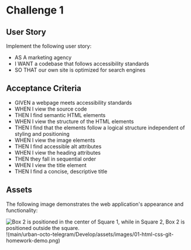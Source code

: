 # Challenge 1

## **User Story**

Implement the following user story:

* AS A marketing agency
* I WANT a codebase that follows accessibility standards
* SO THAT our own site is optimized for search engines

## Acceptance Criteria

* GIVEN a webpage meets accessibility standards
* WHEN I view the source code
* THEN I find semantic HTML elements
* WHEN I view the structure of the HTML elements
* THEN I find that the elements follow a logical structure independent of styling and positioning
* WHEN I view the image elements
* THEN I find accessible alt attributes
* WHEN I view the heading attributes
* THEN they fall in sequential order
* WHEN I view the title element
*   THEN I find a concise, descriptive title

## Assets

The following image demonstrates the web application's appearance and functionality:

![Box 2 is positioned in the center of Square 1, while in Square 2, Box 2 is positioned outside the square.](https://github.com/lunchtimewhee/challenge_1/blob/main/urban-octo-telegram/Develop/assets/images/01-html-css-git-homework-demo.png)
!(main/urban-octo-telegram/Develop/assets/images/01-html-css-git-homework-demo.png)
